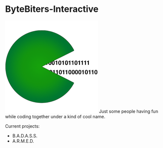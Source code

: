 # ByteBiters-Interactive
<img src="https://github.com/ByteBiters-Interactive/.github/blob/51dfaca2f12150b7df53bace014d1f9234d722fc/profile/pictures/Organization_Logo.png" alt="ByteBiters-Interactive Logo Logo" height="300" width="300"/>
Just some people having fun while coding together under a kind of cool name.

Current projects:
- B.A.D.A.S.S.
- A.R.M.E.D.
